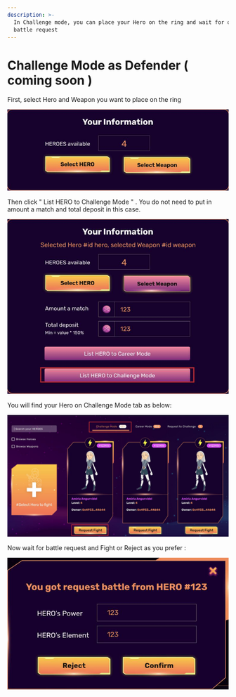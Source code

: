 ```yaml
---
description: >-
  In Challenge mode, you can place your Hero on the ring and wait for opponent's
  battle request
---
```


# Challenge Mode as Defender ( coming soon )

First, select Hero and Weapon you want to place on the ring

![](../../.gitbook/assets/9.jpg)

Then click " List HERO to Challenge Mode " . You do not need to put in amount a match and total deposit in this case.

![](../../.gitbook/assets/10.jpg)

You will find your Hero on Challenge Mode tab as below:

![](<../../.gitbook/assets/11 (1).jpg>)

Now wait for battle request and Fight or Reject as you prefer :

![](<../../.gitbook/assets/12 (1).jpg>)
